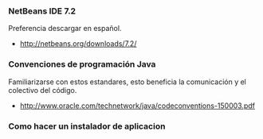 ### NetBeans IDE 7.2 ###

Preferencia descargar en español.

  * http://netbeans.org/downloads/7.2/

### Convenciones de programación Java ###

Familiarizarse con estos estandares, esto beneficia la comunicación y el colectivo del código.

  * http://www.oracle.com/technetwork/java/codeconventions-150003.pdf

### Como hacer un instalador de aplicacion ###